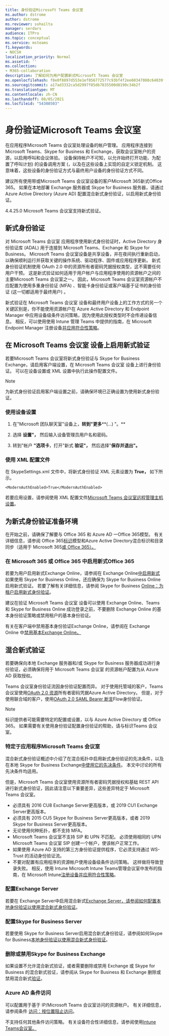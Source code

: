 ```yaml
---
title: 身份验证Microsoft Teams 会议室
ms.author: dstrome
author: dstrome
ms.reviewer: sohailta
manager: serdars
audience: ITPro
ms.topic: conceptual
ms.service: msteams
f1.keywords:
- NOCSH
localization_priority: Normal
ms.assetid: ''
ms.collection:
- M365-collaboration
description: 了解如何为用户配置新式Microsoft Teams 会议室
ms.openlocfilehash: f8e0f8897d553e1ef856772577c93bf4f2ee60347088c64039f986b9bc99bbfb
ms.sourcegitcommit: a17ad3332ca5d2997f85db7835500d8190c34b2f
ms.translationtype: MT
ms.contentlocale: zh-CN
ms.lasthandoff: 08/05/2021
ms.locfileid: "54308503"
---
```

# <a name="authentication-in-microsoft-teams-rooms"></a>身份验证Microsoft Teams 会议室

在应用程序Microsoft Teams 会议室处理设备的帐户管理。 应用程序连接到 Microsoft Teams、Skype for Business 和 Exchange，获取会议室帐户的资源，以启用呼叫和会议体验。 设备保持帐户不可知，以允许始终打开功能、为配置了呼叫计划) 的设备调用方案 (，以及在这些设备上实现的自定义锁定机制。 这意味着，这些设备的身份验证方式与最终用户设备的身份验证方式不同。  

建议所有使用带或Microsoft Teams 会议室设备的客户Microsoft 365新式Office 365。 如果在本地部署 Exchange 服务器或 Skype for Business 服务器，请通过 Azure Active Directory (Azure AD) 配置混合新式身份验证，以启用新式身份验证。 [](/office365/enterprise/hybrid-modern-auth-overview)

4.4.25.0 Microsoft Teams 会议室支持新式验证。

## <a name="modern-authentication"></a>新式身份验证

对 Microsoft Teams 会议室 应用程序使用新式身份验证时，Active Directory 身份验证库 (ADAL) 用于连接到 Microsoft Teams、Exchange 和 Skype for Business。 Microsoft Teams 会议室设备是共享设备，并在夜间执行重新启动，以确保顺利运行并获取关键的操作系统、驱动程序、固件或应用程序更新。 新式身份验证机制使用 OAuth 2.0 中的资源所有者密码凭据授权类型，这不需要任何用户干预。 [](/azure/active-directory/develop/v2-oauth-ropc) 这是新式验证如何适用于用户帐户与应用程序使用的资源帐户之间的主要Microsoft Teams 会议室之一。 因此，Microsoft Teams 会议室资源帐户不应配置为使用多重身份验证 (MFA) 、智能卡身份验证或客户端基于证书的身份验证 (这一切都适用于最终用户) 。

新式验证在 Microsoft Teams 会议室 设备和最终用户设备上的工作方式的另一个关键区别是，你不能使用资源帐户在 Azure Active Directory 和 Endpoint Manager 中应用设备级条件访问策略，因为使用此授权类型时不会传递设备信息。 相反，可以使用使用 Intune 管理 Teams 中提供的指南，在 Microsoft Endpoint Manager 注册设备[并应用符合性策略](https://techcommunity.microsoft.com/t5/intune-customer-success/managing-teams-meeting-rooms-with-intune/ba-p/1069230)。

## <a name="enable-modern-authentication-on-a-microsoft-teams-rooms-device"></a>在 Microsoft Teams 会议室 设备上启用新式验证

若要Microsoft Teams 会议室将新式身份验证与 Skype for Business Exchange，请启用客户端设置，在 Microsoft Teams 会议室 设备上进行身份验证。 可以在设备设置或 XML 设置中执行此操作配置文件。

> [!NOTE]
> 为新式身份验证启用客户端设置之前，请确保环境已正确设置为使用新式身份验证。

### <a name="using-device-settings"></a>使用设备设置

1. 在"Microsoft 团队聊天室"设备上，**转到"更多****(...) "。**
    
2. 选择 **设置"，** 然后输入设备管理员用户名和密码。
3. 转到"帐户 **"选项卡**，打开"新式 **验证"，** 然后选择"**保存并退出"。**

### <a name="using-the-xml-config-file"></a>使用 XML 配置文件

在 SkypeSettings.xml 文件中，将新式身份验证 XML 元素设置为 **True，** 如下所示。

```
<ModernAuthEnabled>True</ModernAuthEnabled>
```

若要应用设置，请参阅使用 XML 配置文件[Microsoft Teams 会议室远程管理主机设置](xml-config-file.md)。

## <a name="prepare-your-environment-for-modern-authentication"></a>为新式身份验证准备环境

在开始之前，请确保了解要与 Office 365 和 Azure AD 一Office 365模型。 有关详细信息，请参阅 Office 365[标识](/Office365/Enterprise/about-office-365-identity)模型和Azure Active Directory混合标识和目录同步（适用于 Microsoft 365[或 Office 365）。](/Office365/Enterprise/plan-for-directory-synchronization)

### <a name="enable-modern-authentication-in-microsoft-365-or-office-365"></a>在 Microsoft 365 或 Office 365 中启用新式Office 365

若要为用户启用新式Exchange Online，请参阅在 Exchange Online[中启用新式](/exchange/clients-and-mobile-in-exchange-online/enable-or-disable-modern-authentication-in-exchange-online) 如果使用 Skype for Business Online，还应确保为 Skype for Business Online 启用新式验证。 若要了解有关详细信息，请参阅 Skype for Business [Online：为租户启用新式身份验证](https://aka.ms/SkypeModernAuth)。

建议在验证 Microsoft Teams 会议室 设备可以使用 Exchange Online、Teams 和 Skype for Business Online 成功登录之前，不要删除 Exchange Online 的基本身份验证策略或禁用租户的基本身份验证。

有关在客户端中禁用基本身份验证Exchange Online，请参阅在 Exchange Online 中[禁用基本Exchange Online。](/exchange/clients-and-mobile-in-exchange-online/disable-basic-authentication-in-exchange-online)

## <a name="hybrid-modern-authentication"></a>混合新式验证

若要确保向本地 Exchange 服务器和/或 Skype for Business 服务器成功进行身份验证，必须确保将用于 Microsoft Teams 会议室 的资源帐户配置为从 Azure AD 获取授权。 

Teams 会议室身份验证流因身份验证配置而异。 对于使用托管域的客户，Teams 会议室使用[OAuth 2.0 资源](/azure/active-directory/develop/v2-oauth-ropc)所有者密码凭据Azure Active Directory。 但是，对于使用联合域的客户，使用[OAuth 2.0 SAML Bearer 断言](/azure/active-directory/develop/v2-saml-bearer-assertion)Flow身份验证。

> [!NOTE]
> 标识提供者可能需要特定的配置或设置，以与 Azure Active Directory 或 Office 365。 如果需要有关使用身份验证配置身份验证的帮助，请与标识Teams 会议室。


### <a name="prerequisites-specific-to-microsoft-teams-rooms"></a>特定于应用程序Microsoft Teams 会议室

混合新式身份验证概述中介绍了在混合拓扑中启用新式身份验证的先决条件，以及在本地 Skype for Business Exchange[中使用它的先决条件](/office365/enterprise/hybrid-modern-auth-overview)。 本文中讨论的所有先决条件均适用。

但是，Microsoft Teams 会议室使用资源所有者密码凭据[](https://tools.ietf.org/html/rfc6749#section-1.3.3)授权和基础 REST API 进行新式身份验证，因此请注意以下重要差异，这些差异特定于 Microsoft Teams 会议室。

- 必须具有 2016 CU8 Exchange Server更高版本，或 2019 CU1 Exchange Server更高版本。
- 必须具有 2015 CU5 Skype for Business Server更高版本，或者 2019 Skype for Business Server更高版本。
- 无论使用何种拓扑，都不支持 MFA。
- Microsoft Teams 会议室不支持 SIP 和 UPN 不匹配。 必须使用相同的 UPN Microsoft Teams 会议室 SIP 创建一个帐户，使该帐户正常工作。
- 如果使用 Azure AD 支持的第三方身份验证提供程序，它必须支持通过 WS-Trust 的活动身份验证流。
- 不要对配置有应用程序的资源帐户使用设备级条件访问策略。 这样做将导致登录失败。 相反，使用 Intune Microsoft Intune Teams管理会议室中发布的指南，在 Microsoft Intune[注册设备并应用符合性策略](https://techcommunity.microsoft.com/t5/intune-customer-success/managing-teams-meeting-rooms-with-intune/ba-p/1069230)。

### <a name="configure-exchange-server"></a>配置Exchange Server

若要在 Exchange Server中启用混合新式[Exchange Server，请参阅如何配置本地身份验证以使用混合新式身份验证](/Office365/Enterprise/configure-exchange-server-for-hybrid-modern-authentication)。

### <a name="configure-skype-for-business-server"></a>配置Skype for Business Server

若要使用 Skype for Business Server启用混合新式身份验证，请参阅如何Skype for Business[本地身份验证以使用混合新式身份验证](/Office365/Enterprise/configure-exchange-server-for-hybrid-modern-authentication)。

### <a name="remove-or-disable-skype-for-business-and-exchange"></a>删除或禁用Skype for Business Exchange

如果设置不允许混合新式验证，或者需要删除或禁用 Exchange 或 Skype for Business 的混合新式验证，请参阅从 Skype for Business 和 Exchange 删除或禁用混合新式[验证](/Office365/Enterprise/remove-or-disable-hybrid-modern-authentication-from-skype-for-business-and-excha)。

### <a name="azure-ad-conditional-access"></a>Azure AD 条件访问

可以配置用于基于 IP/Microsoft Teams 会议室访问的资源帐户。 有关详细信息，请参阅条件 [访问：按位置阻止访问](/azure/active-directory/conditional-access/howto-conditional-access-policy-location)。

不支持任何其他条件访问策略。 有关设备符合性详细信息，请参阅使用[Intune Teams会议室。](https://techcommunity.microsoft.com/t5/intune-customer-success/managing-teams-meeting-rooms-with-intune/ba-p/1069230)